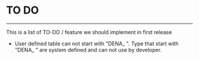 # TO DO #
----------
This is a list of TO-DO / feature we should implement in first release

- User defined table can not start with "DENA_ ". Type that start with "DENA_ "  are system defined and can not use by developer. 



